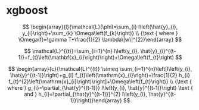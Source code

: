 # xgboost

$$
\begin{array}{l}{\mathcal{L}(\phi)=\sum_{i} l\left(\hat{y}_{i}, y_{i}\right)+\sum_{k} \Omega\left(f_{k}\right)} \\ {\text { where } \Omega(f)=\gamma T+\frac{1}{2} \lambda\|w\|^{2}}\end{array}
$$

$$
\mathcal{L}^{(t)}=\sum_{i=1}^{n} l\left(y_{i}, \hat{y}_{i}^{(t-1)}+f_{t}\left(\mathbf{x}_{i}\right)\right)+\Omega\left(f_{t}\right)
$$

$$
\begin{array}{c}{\mathcal{L}^{(t)} \simeq \sum_{i=1}^{n}\left[l\left(y_{i}, \hat{y}^{(t-1)}\right)+g_{i} f_{t}\left(\mathrm{x}_{i}\right)+\frac{1}{2} h_{i} f_{t}^{2}\left(\mathrm{x}_{i}\right)\right]+\Omega\left(f_{t}\right)} \\ {\text { where } g_{i}=\partial_{\hat{y}^{(t-1)}} l\left(y_{i}, \hat{y}^{(t-1)}\right) \text { and } h_{i}=\partial_{\hat{y}^{(t-1)}}^{2} l\left(y_{i}, \hat{y}^{(t-1)}\right)}\end{array}
$$